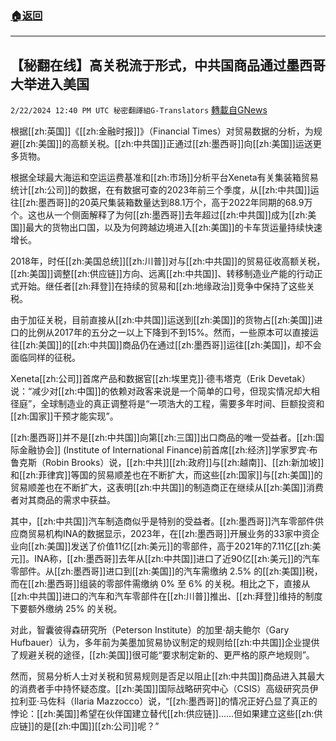 ###  [:house:返回](README.md)
---


## 【秘翻在线】高关税流于形式，中共国商品通过墨西哥大举进入美国
`2/22/2024 12:40 PM UTC 秘密翻譯組G-Translators` [轉載自GNews](https://gnews.org/articles/2332192)

根据[[zh:英国]]《[[zh:金融时报]]》（Financial Times）对贸易数据的分析，为规避[[zh:美国]]的高额关税。[[zh:中共国]]正通过[[zh:墨西哥]]向[[zh:美国]]运送更多货物。

根据全球最大海运和空运运费基准和[[zh:市场]]分析平台Xeneta有关集装箱贸易统计[[zh:公司]]的数据，在有数据可查的2023年前三个季度，从[[zh:中共国]]运往[[zh:墨西哥]]的20英尺集装箱数量达到88.1万个，高于2022年同期的68.9万个。这也从一个侧面解释了为何[[zh:墨西哥]]去年超过[[zh:中共国]]成为[[zh:美国]]最大的货物出口国，以及为何跨越边境进入[[zh:美国]]的卡车货运量持续快速增长。

2018年，时任[[zh:美国总统]][[zh:川普]]对与[[zh:中共国]]的贸易征收高额关税，[[zh:美国]]调整[[zh:供应链]]方向、远离[[zh:中共国]]、转移制造业产能的行动正式开始。继任者[[zh:拜登]]在持续的贸易和[[zh:地缘政治]]竞争中保持了这些关税。

由于加征关税，目前直接从[[zh:中共国]]运送到[[zh:美国]]的货物占[[zh:美国]]进口的比例从2017年的五分之一以上下降到不到15%。然而，一些原本可以直接运往[[zh:美国]]的[[zh:中共国]]商品仍在通过[[zh:墨西哥]]运往[[zh:美国]]，却不会面临同样的征税。

Xeneta[[zh:公司]]首席产品和数据官[[zh:埃里克]]·德韦塔克（Erik Devetak）说：“减少对[[zh:中国]]的依赖对政客来说是一个简单的口号，但现实情况却大相径庭”，全球制造业的真正调整将是“一项浩大的工程，需要多年时间、巨额投资和[[zh:国家]]干预才能实现”。

[[zh:墨西哥]]并不是[[zh:中共国]]向第[[zh:三国]]出口商品的唯一受益者。[[zh:国际金融协会]] (Institute of International Finance)前首席[[zh:经济]]学家罗宾·布鲁克斯（Robin Brooks）说，[[zh:中共]][[zh:政府]]与[[zh:越南]]、[[zh:新加坡]]和[[zh:菲律宾]]等国的贸易顺差也在不断扩大，而这些[[zh:国家]]与[[zh:美国]]的贸易顺差也在不断扩大，这表明[[zh:中共国]]的制造商正在继续从[[zh:美国]]消费者对其商品的需求中获益。

其中，[[zh:中共国]]汽车制造商似乎是特别的受益者。[[zh:墨西哥]]汽车零部件供应商贸易机构INA的数据显示，2023年，在[[zh:墨西哥]]开展业务的33家中资企业向[[zh:美国]]发送了价值11亿[[zh:美元]]的零部件，高于2021年的7.11亿[[zh:美元]]。INA称，[[zh:墨西哥]]去年从[[zh:中共国]]进口了近90亿[[zh:美元]]的汽车零部件。从[[zh:墨西哥]]进口到[[zh:美国]]的汽车需缴纳 2.5% 的[[zh:美国]]税，而在[[zh:墨西哥]]组装的零部件需缴纳 0% 至 6% 的关税。相比之下，直接从[[zh:中共国]]进口的汽车和汽车零部件在[[zh:川普]]推出、[[zh:拜登]]维持的制度下要额外缴纳 25% 的关税。

对此，智囊彼得森研究所（Peterson Institute）的加里·胡夫鲍尔（Gary Hufbauer）认为，多年前为美墨加贸易协议制定的规则给[[zh:中共国]]企业提供了规避关税的途径，[[zh:美国]]很可能“要求制定新的、更严格的原产地规则”。

然而，贸易分析人士对关税和贸易规则是否足以阻止[[zh:中共国]]商品进入其最大的消费者手中持怀疑态度。[[zh:美国]]国际战略研究中心（CSIS）高级研究员伊拉利亚·马佐科（Ilaria Mazzocco）说，“[[zh:墨西哥]]的情况正好凸显了真正的悖论：[[zh:美国]]希望在伙伴国建立替代[[zh:供应链]]......但如果建立这些[[zh:供应链]]的是[[zh:中国]][[zh:公司]]呢？”
